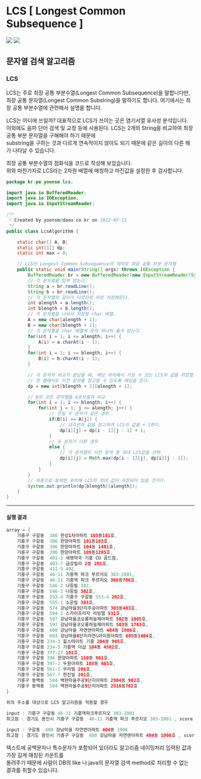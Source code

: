 # LCS [ Longest Common Subsequence ]
![](https://img.shields.io/badge/Java-1.8%20version-brightgreen) ![](https://img.shields.io/badge/Longest_Common_Subsequence-Algorithm-orange)

## 문자열 검색 알고리즘

### LCS
LCS는 주로 최장 공통 부분수열(Longest Common Subsequence)을 말합니다만, 최장 공통 문자열(Longest Common Substring)을 말하기도 합니다.
여기에서는 최장 공통 부분수열에 관련해서 설명을 합니다.

LCS는 어디에 쓰일까? 대표적으로 LCS가 쓰이는 곳은 염기서열 유사성 분석입니다.     
이외에도 음파 단어 검색 및 교정 등에 사용된다.
LCS는 2개의 String을 비교하여 최장 공통 부분 문자열을 구해해야 하기 때문에  
substring을 구하는 것과 다르게 연속적이지 않아도 되기 때문에 같은 길이의 다른 해가 나타날 수 있습니다.

최장 공통 부분수열의 점화식을 코드로 작성해 보았습니다.  
위와 마찬가지로 LCS라는 2차원 배열에 매칭하고 마진값을 설정한 후 검사합니다.

``` java
package kr.pe.yoonsm.lcs;

import java.io.BufferedReader;
import java.io.IOException;
import java.io.InputStreamReader;

/**
 * Created by yoonsm@daou.co.kr on 2022-07-11
 */
public class LcsAlgorithm {

    static char[] A, B;
    static int[][] dp;
    static int max = 0;

    // LCS란 Longest Common Subsequence의 약자로 최장 공통 부분 문자열
    public static void main(String[] args) throws IOException {
        BufferedReader br = new BufferedReader(new InputStreamReader(System.in));
        // 각 문자열을 입력 받는다.
        String a = br.readLine();
        String b = br.readLine();
        // 각 문자열의 길이가 다르므로 따로 저장해둔다.
        int alength = a.length();
        int blength = b.length();
        // 각 문자열을 나눠서 저장할 char 배열.
        A = new char[alength + 1];
        B = new char[blength + 1];
        // 각 문자열을 char 배열에 문자 하나씩 옮겨 담는다.
        for(int i = 1; i <= alength; i++) {
            A[i] = a.charAt(i - 1);
        }
        for(int i = 1; i <= blength; i++) {
            B[i] = b.charAt(i - 1);
        }

        // 각 문자의 비교가 끝났을 때, 해당 위치에서 가질 수 있는 LCS의 값을 저장할 2차원 dp테이블을 정의한다.
        // 첫 행에서도 이전 문자를 참고할 수 있도록 패딩을 준다.
        dp = new int[blength + 1][alength + 1];

        // B의 모든 문자열을 A문자열과 비교
        for(int i = 1; i <= blength; i++) {
            for(int j = 1; j <= alength; j++) {
                // 만일 두 문자가 같은 경우
                if(B[i] == A[j]) {
                    // 대각선의 값을 참고하여 LCS의 값을 + 1한다.
                    dp[i][j] = dp[i - 1][j - 1] + 1;
                }
                // 두 문자가 다른 경우
                else {
                    // 각 문자열의 이전 문자 중 최대 LCS값을 선택.
                    dp[i][j] = Math.max(dp[i - 1][j], dp[i][j - 1]);
                }
            }
        }
        // 최종으로 탐색한 위치에 LCS의 최대 값이 저장되어 있을 것이다.
        System.out.println(dp[blength][alength]);
    }
}

```

---

#### 실행 결과

``` java
array = {
    기흥구 구갈동  380 한성1차아파트 103동101호,
    기흥구 구갈동  396 한양아파트 101동103호,
    기흥구 구갈동  396 한양아파트 104동 1401호,
    기흥구 구갈동  396 한양아파트 109동1205호,
    기흥구 구갈동  401-3 세명약국 기흥 CU 골드점,
    기흥구 구갈동  403-7 금강빌라 2동 201호,
    기흥구 구갈동  411-5 402,
    기흥구 구갈동  46-11 기흥역 파크 푸르지오 303-2001,
    기흥구 구갈동  46-11 기흥역 파크 푸르지오 306동706호,
    기흥구 구갈동  546-2 나등빌 302,
    기흥구 구갈동  546-2 나등빌 302호,
    기흥구 구갈동  553-4 기흥구 구갈동 553-4 202호,
    기흥구 구갈동  555-1 소운빌 303호,
    기흥구 구갈동  574 강남마을3단지주공아파트 303동403호,
    기흥구 구갈동  594-2 스카이프라자 리빙텔 531호,
    기흥구 구갈동  597 강남마을코오롱하늘채아파트 502동 1905호,
    기흥구 구갈동  597 강남마을코오롱하늘채아파트 503동 1703호,
    기흥구 구갈동  600 강남마을 자연앤아파트 404동 1906호,
    기흥구 구갈동  603 강남마을6단지자연&아이원아파트 605동1404호,
    기흥구 구갈동 234-3 힐스테이트 기흥 204동 905호,
    기흥구 구갈동 234-5 기흥역 더샵 104동 4502호,
    기흥구 구갈동 377-27 101호,
    기흥구 구갈동 396 한양아파트 110동 901호,
    기흥구 구갈동 397-2 두원아파트 103동 403호,
    기흥구 구갈동 561-2 우리빌 206호,
    기흥구 구갈동 567-7 한진빌 201호,
    기흥구 동백동  584 백현마을주공9단지아파트 2904동 902호,
    기흥구 동백동  584 백현마을주공9단지아파트 2910동702호
}

위의 주소를 대상으로 LCS 알고리즘을 적용할 경우
 
input : 기흥구 구갈동 46-11 기흥역파크푸르지오 303-2001
최고점 : 경기도 용인시 기흥구 구갈동  46-11 기흥역 파크 푸르지오 303-2001 , score : 32

input : 구갈동  600 강남마을 자연앤아파트 404동 1906
최고점 : 경기도 용인시 기흥구 구갈동  600 강남마을 자연앤아파트 404동 1906호 , score : 30

```
텍스트에 공백문자나 특수문자가 포함되어 있더라도 알고리즘 네이밍처리 입력된 값과 가장 길게 매칭된 카운트를  
돌려주기 때문에 사람이 DB의 like 나 java의 문자열 검색 method로 처리할 수 없는 결과를 취할수 있습니다.  